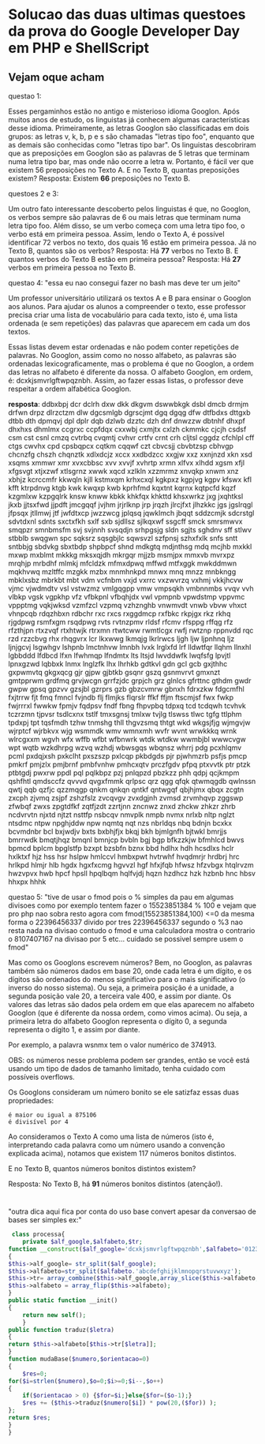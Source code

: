 # Solucao das duas ultimas questoes da prova do Google Developer Day em PHP e ShellScript
## Vejam oque acham
questao 1:

Esses pergaminhos estão no antigo e misterioso idioma Googlon. Após muitos anos de estudo, os linguistas já conhecem algumas características desse idioma.
Primeiramente, as letras Googlon são classificadas em dois grupos: as letras v, k, b, p e s são chamadas "letras tipo foo", enquanto que as demais são conhecidas como "letras tipo bar".
Os linguistas descobriram que as preposições em Googlon são as palavras de 5 letras que terminam numa letra tipo bar, mas onde não ocorre a letra w. Portanto, é fácil ver que existem 56 preposições no Texto A. E no Texto B, quantas preposições existem?
Resposta: Existem __66__ preposições no Texto B.

questoes 2 e 3:

Um outro fato interessante descoberto pelos linguistas é que, no Googlon, os verbos sempre são palavras de 6 ou mais 
letras que terminam numa letra tipo foo. Além disso, se um verbo começa com uma letra tipo foo, o verbo está em primeira pessoa.
Assim, lendo o Texto A, é possível identificar 72 verbos no texto, dos quais 16 estão em primeira pessoa.
Já no Texto B, quantos são os verbos?
Resposta: Há __77__ verbos no Texto B.
E quantos verbos do Texto B estão em primeira pessoa?
Resposta: Há __27__ verbos em primeira pessoa no Texto B.

questao 4: "essa eu nao consegui fazer no bash mas deve ter um jeito"

Um professor universitário utilizará os textos A e B para ensinar o Googlon aos alunos. 
Para ajudar os alunos a compreender o texto, esse professor precisa criar uma lista de vocabulário para 
cada texto, isto é, uma lista ordenada (e sem repetições) das palavras que aparecem em cada um dos textos.

Essas listas devem estar ordenadas e não podem conter repetições de palavras. No Googlon, assim como no nosso alfabeto, 
as palavras são ordenadas lexicograficamente, mas o problema é que no Googlon, a ordem das letras no alfabeto é diferente da
 nossa. O alfabeto Googlon, em ordem, é: dcxkjsmvrlgftwpqznbh. Assim, ao fazer essas listas, o professor deve respeitar a 
 ordem alfabética Googlon.
 
__resposta__:
ddbxbpj dcr dclrh dxw dkk dkgvm dswwbkgk dsbl dmcb drmjm drfwn drpz dlrzctzm dlw dgcsmlgb dgrscjmt dgq dgqg dfw dtfbdxs dttgxb dtbb dth dpmqvj dpl dplr dqb dzlwb dzztc dzh dnf dnwzzw dbtnhf dhxpf dhxhxs dhmlmx ccgrxc ccpfdqx cxxwbj cxmjtx cxlzh ckmmkc cjcjh csdsf csm cst csnl cmzq cvtrbq cvqmtj cvhvr crtfv crnt crh cljtsl cggdz cfchlpl cff ctgs cwvhx cpd cpsbqpcx cqtkm cqqwf czt cbvcsjj cbvbtzsp cbhvgp chcnzfg chszh chqnztk xdlxdcjz xccx xxdbdzcc xxgjw xxz xxnjnzd xkn xsd xsqms xmmwr xmr xvxcbbsc xvv xvvjf xvhrtp xrmn xlfvx xlhdd xgsm xfjl xfgsvgt xtjxzwf xtlsgrnz xwwk xqcd xzlkln xzzmrmz xnvqkp xnwm xnz xbhjz kcrccmfr kkwqln kjll kstmxqm krhxcxql kgkpxz kgpjvg kgpv kfswx kfl kfft ktrpdnvg ktgb kwk kwqxp kwb kprhfmd kqxtnt kqrnx kqtpcfd kqzf kzgmlxw kzpgqlrk knsw knww kbkk khkfqx khkttd khsxwrkz jxg jxqhtksl jkxb jjtsxfwd jjpdft jmcgqqf jvjhm jrjrlknp jrp jrqzh jlrcjfxt jlhzkkc jgs jgslrqgl jfpsqx jtllmwj jtf jwfdtxcp jwzzwcg jplqsq jqwklmch jbqqt sddzcmjk sdcrstgl sdvtdxnl sdnts sxctxfkh sxlf sxb sjdllsz sjlkqxwf ssgcff smck smrsmwvx smqpzr smnbmsfm svj svjnnh svsqdjn srhpgsjg sldn sgjts sghdnv sff stlwv stbblb swqgwn spc sqksrz sqsgbjlc sqwsvzl szfpnsj szhxfxlk snfs sntt sntbbjg sbdvkg sbxtbdp shpbpcf shnd mdkgtq mdjnthsg mdq mcjhb mxkkl mxwp mxblmt mkkkg mksxqjdh mkrgqr mjjzb msmjpx mmxvb mvrxpz mrqhjp mrbdhf mlmkj mfcldzk mfmxdpwq mffwd mtfxggk mwkddmwn mqkhvwq mzltffc mzgkk mzbx mnmhnkpd mnwx mnq mnzz mnbkngg mbklxsbz mbrkbt mbt vdm vcfnbm vxjd vxrrc vxzwvrzq vxhmj vkkjhcvw vjmc vjwdmdtv vsl vstwzmz vmlgqgpp vmw vmpsqkh vmbnnmbs vvqv vvh vlbkp vgsk vgpkhp vfz vfbkpnl vfbqhjdx vwl vpmpnb vpwdstmp vppvmc vppptmg vqkjwksd vzmfzcl vzpmq vzhznghb vnwmvdt vnwb vbvw vhxct vhnpcqb rdqzhbxn rdbchr rxc rxcs rxggdmcp rxfbkc rkpjgx rkz rkhq rjgdpwg rsmfxgm rsqdpwg rvts rvtnzpmv rldsf rfcmv rfsppg rffqg rfz rfzthjpn rtxzvqf rtxhtwjk rtrxmn rtwtcww rwmtlcgx rwfj rwtznp rppnvdd rqc rzd rzzcbvg rhx rhqgvrx lcr lkxwwg lkmqjg lkrlrwcs ljgh ljw ljpnhnq ljz ljnjgcvj lsgwhgv lshpnb lmctnhvw lmnbh lvxk lrglxfd lrf lldwtfqr llqhm llnxhl lgbbddd lfdbcd lfxn lfwhmqp lfndmtx lts ltsjd lwvddwfk lwqfsfg lpvjtl lpnxgzwd lqbbxk lnmx lnglzfk lhx lhrhkb gdtkvl gdn gcl gcb gxjthhc gxpwmvtq gkgxqcg gjr gjpw gjbtkb gsqnr gszq gsnmvrvt gmxnzt gmtpprwm grdfmq grvjwcgn grrfzjdc grpjch grz glnlcs gfrttnc gthdm gwdr gwpw gpsq gpzvv gzsjbl gzrprs gzb gbzcvmrw gbnxh fdrxzkw fdgcmfhl fxjtrrw fjt fmq fmncl fvjndb flj flmjks flqrslr ffkf ffjm ftscmjsf fwx fwkp fwjrrrxl fwwkw fpmjv fqdpsv fndf fbng fhpvpbq tdpxq tcd tcdqwh tcvhvk tczrzmn tjpvsr tsdlcxnx tstlf tmxsgnsj tmlxw tvjlg tlswss tlwc tgfg ttlphm tpdxpj tpt tqsfmdh tzhw tnmshg thll thgvzsmq thtgt wkd wkgsjfjg wjmgvjw wjrptcf wjrbkvx wjg wsmmdk wmv wmnxmh wvfr wvnt wrwkkkq wrnk wlrcgxxm wgvh wfx wffb wfbt wfbnwrk wtdk wtdkw wwmbjbl wwwcvgw wpt wqtb wzkdhrpg wzvq wzhdj wbwsgqs wbqnsz whrrj pdg pcxhlqmv pcml pxdqjxsh pxkclht pxszszp pxlcqp pkbdgds pjr pjwhmzrb psfjs pmcp pmkrf pmjzlx pmjbrnf pmbfvnhw pmhcxqtv prczfgdv pfpq ptxvvtk ptr ptzk ptbtgdj pwxrw ppdl pql pqlkbpz pzj pnlqpzd pbzkzz phh qdpj qcjkmpm qshfhtl qmdsccfz qvvvd qvgxfmmk qrlpsc qrz qgg qfqk qtwmqgdb qwlnssn qwtj qqb qzfjc qzzmqgp qnkm qnkqn qntkf qntwgqf qbjhjmx qbqx zcgtn zxcph zjvmq zsjpf zshzfslz zvcqvgv zvxdgjnh zvmsd zrvmhqvp zggswp zfwbqf zwxs zpgtdfkf zqtfjzdt zzrtjnn zncnwz znxd zhckw zhkzr zhrb ncdvrvtn njxtd njtzt nsttfp nsbcqv nmvplk nmpb nvmx nrlxb nltp nglzt ntsdmc ntpw npghjddw npw nqmtq nqt nzs nbrldqs nbq bdnjn bcxkx bcvmdnbr bcl bxjwdjv bxts bxbhjfjx bkqj bkh bjmlgnfh bjtwkl bmrjjs bmrrwdk bmqtjhqz bmqnl bmnjcp bvbln bgj bgp bfkzzkjw bfmhlcd bwvs bpmcd bplcm bpglstfp bzxpt bzsbfn bznx bbd hdlhx hdh hcsdlxs hclr hxlktxf hjz hss hsr hslpw hmlccvl hmbxpwt hvtrwhf hvqdmrjr hrdbrj hrc hrlkpd hlmjr hlb hgdx hgxfxcmg hgvvzl hgf hfxjfqb hfwsz hfzvbgx htqlrvzm hwzvpvx hwb hpcf hpsll hpqlbqm hqlfvjdj hqzn hzdhcz hzk hzbnb hnc hbsv hhxpx hhhk

questao 5: "tive de usar o fmod pois o % simples da pau em algumas divisoes como por exemplo tentem fazer o 15523851384 % 100 e vejam que pro php nao sobra resto agora com fmod(15523851384,100) <=0 da mesma forma o 22396456337 divido por tres 22396456337 segundo o %3 nao resta nada na divisao contudo o fmod e uma calculadora mostra o contrario o 8107407167 na divisao por 5 etc... cuidado se possivel sempre usem o fmod"

Mas como os Googlons escrevem números? Bem, no Googlon, as palavras também são números dados em base 20, onde cada letra é um dígito, e os dígitos são ordenados do menos significativo para o mais significativo (o inverso do nosso sistema). Ou seja, a primeira posição é a unidade, a segunda posição vale 20, a terceira vale 400, e assim por diante. Os valores das letras são dados pela ordem em que elas aparecem no alfabeto Googlon (que é diferente da nossa ordem, como vimos acima). Ou seja, a primeira letra do alfabeto Googlon representa o dígito 0, a segunda representa o dígito 1, e assim por diante.

Por exemplo, a palavra wsnmx tem o valor numérico de 374913.

OBS: os números nesse problema podem ser grandes, então se você está usando um tipo de dados de tamanho limitado, tenha cuidado com possíveis overflows.

Os Googlons consideram um número bonito se ele satizfaz essas duas propriedades:

    é maior ou igual a 875106
    é divisível por 4

Ao consideramos o Texto A como uma lista de números (isto é, interpretando cada palavra como um número usando a convenção explicada acima), notamos que existem 117 números bonitos distintos.

E no Texto B, quantos números bonitos distintos existem?

Resposta: No Texto B, há __91__ números bonitos distintos (atenção!).
#
"outra dica aqui fica por conta do uso base convert apesar da conversao de bases ser simples ex:"


```php
 class processa{
	private $alf_google,$alfabeto,$tr;
function __construct($alf_google='dcxkjsmvrlgftwpqznbh',$alfabeto='0123456789')
{
$this->alf_google= str_split($alf_google);
$this->alfabeto=str_split($alfabeto.'abcdefghijklmnopqrstuvwxyz');
$this->tr= array_combine($this->alf_google,array_slice($this->alfabeto,0,(count($this->alf_google) )));
$this->alfabeto = array_flip($this->alfabeto);
}
public static function __init()
{
	return new self();
	}
public function traduz($letra)
{
return $this->alfabeto[$this->tr[$letra]];
}
function mudaBase($numero,$orientacao=0)
{
	$res=0;
for($i=strlen($numero),$o=0;$i>=0;$i--,$o++)
{
	if($orientacao > 0) {$for=$i;}else{$for=($o-1);} 
    $res += ($this->traduz($numero[$i]) * pow(20,($for)) );
};
return $res;
}
}

```


 
